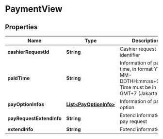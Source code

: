 

# PaymentView


## Properties

| Name | Type | Description | Notes |
| - | - | - | - |
|**cashierRequestId** | **String** | Cashier request identifier |  [optional] |
|**paidTime** | **String** | Information of paid time, in format YYYY-MM-DDTHH:mm:ss+07:00. Time must be in GMT+7 (Jakarta time) |  [optional] |
|**payOptionInfos** | [**List&lt;PayOptionInfo&gt;**](PayOptionInfo.md) | Information of pay option |  |
|**payRequestExtendInfo** | **String** | Extend information of pay request |  [optional] |
|**extendInfo** | **String** | Extend information |  [optional] |



